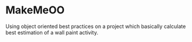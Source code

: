 # MakeMeOO
Using object oriented best practices on a project which basically calculate best estimation of a wall paint activity.
